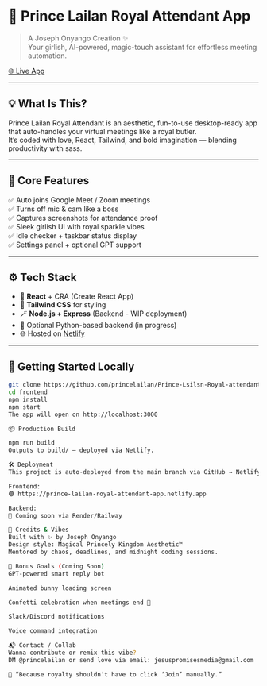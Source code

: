 # 👑 Prince Lailan Royal Attendant App

> A Joseph Onyango Creation ✨  
Your girlish, AI-powered, magic-touch assistant for effortless meeting automation.

[🌐 Live App](https://prince-lailan-royal-attendant-app.netlify.app)

---

## 💡 What Is This?

Prince Lailan Royal Attendant is an aesthetic, fun-to-use desktop-ready app that auto-handles your virtual meetings like a royal butler.  
It’s coded with love, React, Tailwind, and bold imagination — blending productivity with sass.

---

## 🧠 Core Features

✅ Auto joins Google Meet / Zoom meetings  
✅ Turns off mic & cam like a boss  
✅ Captures screenshots for attendance proof  
✅ Sleek girlish UI with royal sparkle vibes  
✅ Idle checker + taskbar status display  
✅ Settings panel + optional GPT support  

---

## ⚙️ Tech Stack

- 🧠 **React** + CRA (Create React App)
- 💅 **Tailwind CSS** for styling
- 🪄 **Node.js + Express** (Backend - WIP deployment)
- 🐍 Optional Python-based backend (in progress)
- 🌐 Hosted on [Netlify](https://netlify.com)

---

## 🚀 Getting Started Locally

```bash
git clone https://github.com/princelailan/Prince-Lsilsn-Royal-attendant-App.git
cd frontend
npm install
npm start
The app will open on http://localhost:3000

📦 Production Build

npm run build
Outputs to build/ — deployed via Netlify.

🛠 Deployment
This project is auto-deployed from the main branch via GitHub → Netlify CI/CD.

Frontend:
🟢 https://prince-lailan-royal-attendant-app.netlify.app

Backend:
🚧 Coming soon via Render/Railway

🧁 Credits & Vibes
Built with ✨ by Joseph Onyango
Design style: Magical Princely Kingdom Aesthetic™
Mentored by chaos, deadlines, and midnight coding sessions.

🐇 Bonus Goals (Coming Soon)
GPT-powered smart reply bot

Animated bunny loading screen

Confetti celebration when meetings end 🎉

Slack/Discord notifications

Voice command integration

📬 Contact / Collab
Wanna contribute or remix this vibe?
DM @princelailan or send love via email: jesuspromisesmedia@gmail.com

🦄 “Because royalty shouldn’t have to click ‘Join’ manually.”

